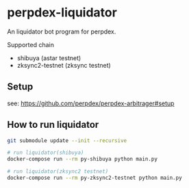 # perpdex-liquidator

An liquidator bot program for perpdex.

Supported chain

- shibuya (astar testnet)
- zksync2-testnet (zksync testnet)

## Setup

see: https://github.com/perpdex/perpdex-arbitrager#setup

## How to run liquidator
```bash
git submodule update --init --recursive

# run liquidator(shibuya)
docker-compose run --rm py-shibuya python main.py

# run liquidator(zksync2 testnet)
docker-compose run --rm py-zksync2-testnet python main.py
```
